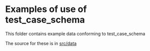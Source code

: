 # Examples of use of test_case_schema

This folder contains example data conforming to test_case_schema

The source for these is in [src/data](../src/data/examples)
